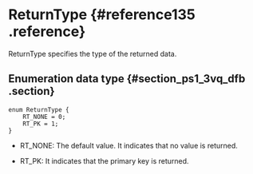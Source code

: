 # ReturnType {#reference135 .reference}

ReturnType specifies the type of the returned data.

## Enumeration data type {#section_ps1_3vq_dfb .section}

```language-protobuf
enum ReturnType {
    RT_NONE = 0;
    RT_PK = 1;
}

```

-   RT\_NONE: The default value. It indicates that no value is returned.

-   RT\_PK: It indicates that the primary key is returned.


